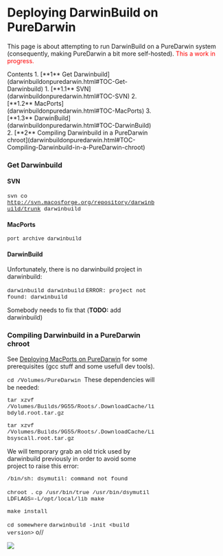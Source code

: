 Deploying DarwinBuild on PureDarwin
===================================
This page is about attempting to run DarwinBuild on a PureDarwin system (consequently, making PureDarwin a bit more self-hosted).
<span style="color:rgb(255,0,0)">This a work in progress.</span>

<div class="sites-embed-align-left-wrapping-off">
<div class="sites-embed-border-off sites-embed" style="width:350px;">
<div class="sites-embed-content sites-embed-type-toc">
<div class="goog-toc sites-embed-toc-maxdepth-6">
Contents
1.  [**1** Get Darwinbuild](darwinbuildonpuredarwin.html#TOC-Get-Darwinbuild)
    1.  [**1.1** SVN](darwinbuildonpuredarwin.html#TOC-SVN)
    2.  [**1.2** MacPorts](darwinbuildonpuredarwin.html#TOC-MacPorts)
    3.  [**1.3** DarwinBuild](darwinbuildonpuredarwin.html#TOC-DarwinBuild)
2.  [**2** Compiling Darwinbuild in a PureDarwin chroot](darwinbuildonpuredarwin.html#TOC-Compiling-Darwinbuild-in-a-PureDarwin-chroot)


### Get Darwinbuild
#### SVN
<span style="font-family:courier new,monospace"><span style="font-size:small">svn co http://svn.macosforge.org/repository/darwinbuild/trunk darwinbuild</span></span>
#### MacPorts
<span style="font-family:courier new;font-size:12px">port archive darwinbuild</span>
#### DarwinBuild
Unfortunately, there is no darwinbuild project in darwinbuild:

<span style="font-family:courier new,monospace"><span style="font-size:small">darwinbuild darwinbuild</span></span>
<span style="font-family:courier new,monospace"><span style="font-size:small">ERROR: project not found: darwinbuild</span></span>

Somebody needs to fix that (<span style="font-weight:bold">TODO:</span> add darwinbuild)
### Compiling Darwinbuild in a PureDarwin chroot
See [Deploying MacPorts on PureDarwin](../macports/macportsonpuredarwin.html) for some prerequisites (gcc stuff and some usefull dev tools).


<span style="font-family:courier new,monospace"><span style="font-size:small">cd /Volumes/PureDarwin
</span></span>
These dependencies will be needed:

<span style="font-family:courier new,monospace"><span style="font-size:small">tar xzvf /Volumes/Builds/9G55/Roots/.DownloadCache/libdyld.root.tar.gz                    </span></span>

<span style="font-family:courier new,monospace"><span style="font-size:small">tar xzvf /Volumes/Builds/9G55/Roots/.DownloadCache/Libsyscall.root.tar.gz</span></span>


We will temporary grab an old trick used by darwinbuild previously in order to avoid some project to raise this error: 

<span style="font-family:courier new,monospace"><span style="font-size:small">/bin/sh: dsymutil: command not found</span></span>


<span style="font-family:courier new,monospace"><span style="font-size:small">chroot .</span></span>
<span style="font-family:courier new,monospace"><span style="font-size:small">cp /usr/bin/true /usr/bin/dsymutil</span></span>
<span style="font-family:courier new,monospace"><span style="font-size:small">LDFLAGS=-L/opt/local/lib make</span></span>

<span style="font-family:courier new,monospace"><span style="font-size:small">make install</span></span>

<span style="font-family:courier new,monospace"><span style="font-size:small">cd somewhere</span></span>
<span style="font-family:courier new,monospace"><span style="font-size:small">darwinbuild -init &lt;build version&gt;</span></span>
<span style="font-family:courier new;font-size:12px">
</span>
o//


[![](../../_/rsrc/1234069590942/developers/darwinbuild/darwinbuildonpuredarwin/osxpddbmp_interact.png)](darwinbuildonpuredarwin/osxpddbmp_interact.png%3Fattredirects=0)

